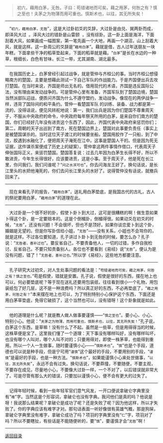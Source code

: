 > 初六，藉用白茅，无咎。子曰：苟错诸地而可矣，藉之用茅，何咎之有？慎之至也！夫茅之为物薄而用可重也。慎斯术也，以往，其无所失矣！
___
&emsp;“``初六，藉用白茅，无咎``”，这是大过卦初爻的爻辞，大过卦是由兑、巽两卦而成，即泽风大过  。泽风大过的错卦是山雷颐  ，没有综卦。这一卦上面是海洋，下面刮着大风，如果画成一幅图案，第一笔先画一个大地，再画一个湖沼，山上刮着大风，就是这样。这一卦周公的爻辞是“``藉用白茅``”。藉就是借，古人过年送朋友一块年糕，下面拿些干净的稻草垫起来，下面的稻草就是藉。“``白茅``”是长在水边的一种草，根细长，白色有甘味，长江一带，尤其湖南、湖北最多。
___
&emsp;在我国历史上，白茅曾经引起过战争，就是管仲与齐桓公的事。当时齐桓公想侵略南方的楚国，主要是想藉此测试一下自己军队的作战能力。于是齐国便出兵去攻打楚国。在当时来说，齐国是师出无名的。借用现代的术语，齐国是违反国际公法，没有理由来发动战争的。可是管仲心里有准备，齐国军队到了楚国边境，楚国当然派部队迎战，便质问齐国为什么不遵守盟约，发动战争。像现在的两伊战争一样，违背了国际间的和平条约。管仲一看楚国军队 的训练、装备、战力都是第一流的，没得话说，便见风转舵地说：第一，我们出兵是因为你们楚国不尊重周天子，不服从中央政府的命令，中央政府每年祭天所用的白茅，是来自你们南方的楚国，你们已经好几年没有进贡这个东西了，因此，齐国代表中央政府来惩罚你们；第二，周朝的天子出巡到了南方，死在楚国边界上，楚国对此事要负责任（事实上是被楚国谋杀的。当时这位天子渡江的时候要坐船，楚国用胶作了一只船，到了中流，胶遇到水融化了，便把周天子淹死在江中。这事是楚国人干的。但是因为死无证据，这件谋杀案便成了历史上的疑案）。管仲拿这两件事情作借口，代表周天子伸张国际正义，来惩罚楚国。楚国答复说：过去几年因为白茅生长得不好，所以不敢进贡，今年生长得很好，应该要进贡，这是小事。至于周天子，他是死在长江里，你问我们，我们问谁呢？“``问之水滨可也``”，你去问海龙王好了。换句话说，是长江里头的水把他淹死的，你们去问长江里头的水好了。说得管仲没有话说，就撤兵回来了。
___
&emsp;现在来看孔子的报告，“``藉用白茅``”，送礼用白茅垫底，是我国古代的古礼，古人的祭祀要用白茅，“``藉用白茅``”的道理在此。
___
&emsp;大过卦是一个很不好的卦，假使卜卦卜到大过，这可是很糟糕的啊！做生意如果卜得这个卦，是一定要赔本的。这是个倒楣卦，倒楣得很。如果动爻在初爻的时候，“``无咎``”，还没有问题！不会很坏，但也不是顶好。如果你谈恋爱卜到这个卦，婚姻是无望的。但是你写卦信给小姐，“``无咎``”——没有关系，小姐也不会骂你的，就是这样。不过各位要知道，孔子讲过卜卦卜到无咎的时候，要怎么办？孔子说：“``无咎者，善补过也``”。要反省自己，不要责备他人，一切的过错，多作自我检讨、反省自己，不要只知责备别人。各位也不要看到《易经》说“``无咎``”，便认为是没有问题，错了！“``无咎者，善补过也。``”所以学《易经》，这些地方都要注意。
___
&emsp;孔子研究大过初爻，对人生处事问题的看法是：“``苟错诸地而可矣，藉之用茅，何咎之有？慎之至也。``”苟是假使，错就是安置。孔子说，假使是很好的东西，摆在地上也可以，何必要垫底呢？等于现在送礼还要用包装纸，往往看到很小一个礼物，用包装纸包了好几层，这不是一种浪费吗？所以真正好的东西，不必再垫底了，“``藉之用茅，何咎之有？``”本来摆在地上也可以，为了特别特别小心保护这个东西，下面还是用白茅草垫底，免得它破损了，这个当然也可以，没有错呀！这个卦象就是如此。
___
&emsp;他的道理是什么呢？就是教人做人做事要谨慎——“``慎之至也``”。要小心、小心、特别小心。他说：“``夫茅之为物薄，而用可重也，慎斯术也，以往，其无所失矣！``”孔子说，白茅这个东西，是草嘛！没有什么了不起。虽然是一些草，但是用得得当的时候，这株草便是宝了。这里我们懂了一个道理：天下事没有哪样叫好，没有哪样叫坏，也没有哪个人叫对，哪个人叫不对的；只要用得对，即使一株茅草，也能得到重用。所以一个人一生做事，随时要谨慎小心——“``慎斯术也``”。“``慎``”也是个手段，道德也可以说是种手段，但是宁可用“``谨慎``”这个最好的手段，不要用别的手段，“``谨慎``”是最好的手段，也是一种方法。“``慎斯术也``”，如果能谨慎小心来处世做事，“``以往，其无所失矣``”，永远不会有过失。换句话说，不要莽撞，不要随便，不要主观，不要存在成见，尽量地小心，不要像大过卦一样，一个不对了，以后错误就非常大了。可是尽管有那么大的错误，只要加以谨慎小心，便不会有更大的过失了。
___
&emsp;记得年轻时候，看到一些年轻军官们意气风发，一开口便说拿破仑字典里没有“``难``”字。当然这是个形容词，拿破仑也没有字典。我问他们是真的吗？他说是呀！我说那么结果呢？拿破仑是成功了呢？还是失败了呢？因为他这样，所以才失败了。你的字典应该有难字才对。那句话表面一听好像很有英雄气概，那是狗屎，拿破仑字典里没有难字，拿破仑成功了吗？项羽的字典里没有“``仁``”字，项羽对了吗？所以不要瞎扯，有些话是不能随便听的，要“``慎``”，要谨慎才会“``无咎``”啊！
___
[返回目录](../../../master/README.md#目录)